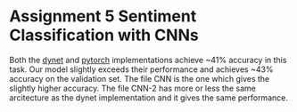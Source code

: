 # Assignment 5 Sentiment Classification with CNNs 

Both the [dynet](https://github.com/neubig/nn4nlp-code/blob/master/05-cnn/cnn-class.py) and [pytorch](https://github.com/neubig/nn4nlp-code/blob/master/05-cnn-pytorch/cnn-class.py) implementations achieve ~41% accuracy in this task. Our model slightly exceeds their performance and achieves ~43% accuracy on the validation set.
The file CNN is the one which gives the slightly higher accuracy. The file CNN-2 has more or less the same arcitecture as the dynet implementation and it gives the same performance.
